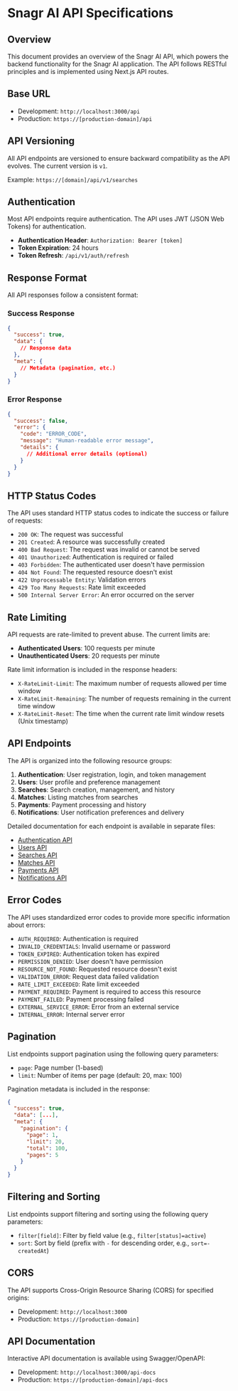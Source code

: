 # Snagr AI API Specifications

## Overview

This document provides an overview of the Snagr AI API, which powers the backend functionality for the Snagr AI application. The API follows RESTful principles and is implemented using Next.js API routes.

## Base URL

- Development: `http://localhost:3000/api`
- Production: `https://[production-domain]/api`

## API Versioning

All API endpoints are versioned to ensure backward compatibility as the API evolves. The current version is `v1`.

Example: `https://[domain]/api/v1/searches`

## Authentication

Most API endpoints require authentication. The API uses JWT (JSON Web Tokens) for authentication.

- **Authentication Header**: `Authorization: Bearer [token]`
- **Token Expiration**: 24 hours
- **Token Refresh**: `/api/v1/auth/refresh`

## Response Format

All API responses follow a consistent format:

### Success Response

```json
{
  "success": true,
  "data": {
    // Response data
  },
  "meta": {
    // Metadata (pagination, etc.)
  }
}
```

### Error Response

```json
{
  "success": false,
  "error": {
    "code": "ERROR_CODE",
    "message": "Human-readable error message",
    "details": {
      // Additional error details (optional)
    }
  }
}
```

## HTTP Status Codes

The API uses standard HTTP status codes to indicate the success or failure of requests:

- `200 OK`: The request was successful
- `201 Created`: A resource was successfully created
- `400 Bad Request`: The request was invalid or cannot be served
- `401 Unauthorized`: Authentication is required or failed
- `403 Forbidden`: The authenticated user doesn't have permission
- `404 Not Found`: The requested resource doesn't exist
- `422 Unprocessable Entity`: Validation errors
- `429 Too Many Requests`: Rate limit exceeded
- `500 Internal Server Error`: An error occurred on the server

## Rate Limiting

API requests are rate-limited to prevent abuse. The current limits are:

- **Authenticated Users**: 100 requests per minute
- **Unauthenticated Users**: 20 requests per minute

Rate limit information is included in the response headers:

- `X-RateLimit-Limit`: The maximum number of requests allowed per time window
- `X-RateLimit-Remaining`: The number of requests remaining in the current time window
- `X-RateLimit-Reset`: The time when the current rate limit window resets (Unix timestamp)

## API Endpoints

The API is organized into the following resource groups:

1. **Authentication**: User registration, login, and token management
2. **Users**: User profile and preference management
3. **Searches**: Search creation, management, and history
4. **Matches**: Listing matches from searches
5. **Payments**: Payment processing and history
6. **Notifications**: User notification preferences and delivery

Detailed documentation for each endpoint is available in separate files:

- [Authentication API](./endpoints/authentication.md)
- [Users API](./endpoints/users.md)
- [Searches API](./endpoints/searches.md)
- [Matches API](./endpoints/matches.md)
- [Payments API](./endpoints/payments.md)
- [Notifications API](./endpoints/notifications.md)

## Error Codes

The API uses standardized error codes to provide more specific information about errors:

- `AUTH_REQUIRED`: Authentication is required
- `INVALID_CREDENTIALS`: Invalid username or password
- `TOKEN_EXPIRED`: Authentication token has expired
- `PERMISSION_DENIED`: User doesn't have permission
- `RESOURCE_NOT_FOUND`: Requested resource doesn't exist
- `VALIDATION_ERROR`: Request data failed validation
- `RATE_LIMIT_EXCEEDED`: Rate limit exceeded
- `PAYMENT_REQUIRED`: Payment is required to access this resource
- `PAYMENT_FAILED`: Payment processing failed
- `EXTERNAL_SERVICE_ERROR`: Error from an external service
- `INTERNAL_ERROR`: Internal server error

## Pagination

List endpoints support pagination using the following query parameters:

- `page`: Page number (1-based)
- `limit`: Number of items per page (default: 20, max: 100)

Pagination metadata is included in the response:

```json
{
  "success": true,
  "data": [...],
  "meta": {
    "pagination": {
      "page": 1,
      "limit": 20,
      "total": 100,
      "pages": 5
    }
  }
}
```

## Filtering and Sorting

List endpoints support filtering and sorting using the following query parameters:

- `filter[field]`: Filter by field value (e.g., `filter[status]=active`)
- `sort`: Sort by field (prefix with `-` for descending order, e.g., `sort=-createdAt`)

## CORS

The API supports Cross-Origin Resource Sharing (CORS) for specified origins:

- Development: `http://localhost:3000`
- Production: `https://[production-domain]`

## API Documentation

Interactive API documentation is available using Swagger/OpenAPI:

- Development: `http://localhost:3000/api-docs`
- Production: `https://[production-domain]/api-docs`